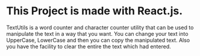 # This Project is made with React.js.
TextUtils is a word counter and character counter utility that can be used to manipulate the text in a way that you want. You can change your text into UpperCase, LowerCase and then you can copy the manipulated text. Also you have the facility to clear the entire the text which had entered.
